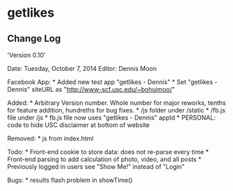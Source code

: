 getlikes
========

Change Log
----------

'Version 0.10'

Date: Tuesday, October 7, 2014
Editor: Dennis Moon

Facebook App:
	* Added new test app "getlikes - Dennis"
	* Set "getlikes - Dennis" siteURL as "http://www-scf.usc.edu/~bohuimoo/"

Added:
	* Arbitrary Version number. Whole number for major reworks, tenths for feature addition, hundreths for bug fixes.
	* /js folder under /static
	* /fb.js file under /js
	* fb.js file now uses "getlikes - Dennis" appId
	* PERSONAL: code to hide USC disclaimer at bottom of website
	
Removed:
	* js from index.html

Todo:
	* Front-end cookie to store data: does not re-parse every time
	* Front-end parsing to add calculation of photo, video, and all posts
	* Previously logged in users see "Show Me!" instead of "Login"

Bugs:
	* results flash problem in showTime()